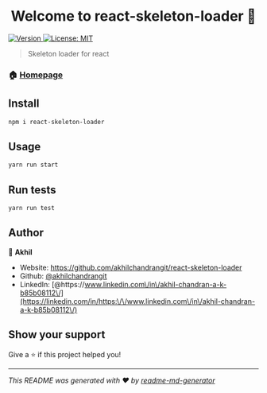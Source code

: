 <h1 align="center">Welcome to react-skeleton-loader 👋</h1>
<p>
  <a href="https://www.npmjs.com/package/react-skeleton-loader" target="_blank">
    <img alt="Version" src="https://img.shields.io/npm/v/react-skeleton-loader.svg">
  </a>
  <a href="#" target="_blank">
    <img alt="License: MIT" src="https://img.shields.io/badge/License-MIT-yellow.svg" />
  </a>
</p>

> Skeleton loader for react

### 🏠 [Homepage](https://github.com/akhilchandrangit/react-skeleton-loader)

## Install

```sh
npm i react-skeleton-loader
```

## Usage

```sh
yarn run start
```

## Run tests

```sh
yarn run test
```

## Author

👤 **Akhil**

* Website: https://github.com/akhilchandrangit/react-skeleton-loader
* Github: [@akhilchandrangit](https://github.com/akhilchandrangit)
* LinkedIn: [@https:\/\/www.linkedin.com\/in\/akhil-chandran-a-k-b85b08112\/](https://linkedin.com/in/https:\/\/www.linkedin.com\/in\/akhil-chandran-a-k-b85b08112\/)

## Show your support

Give a ⭐️ if this project helped you!

***
_This README was generated with ❤️ by [readme-md-generator](https://github.com/kefranabg/readme-md-generator)_